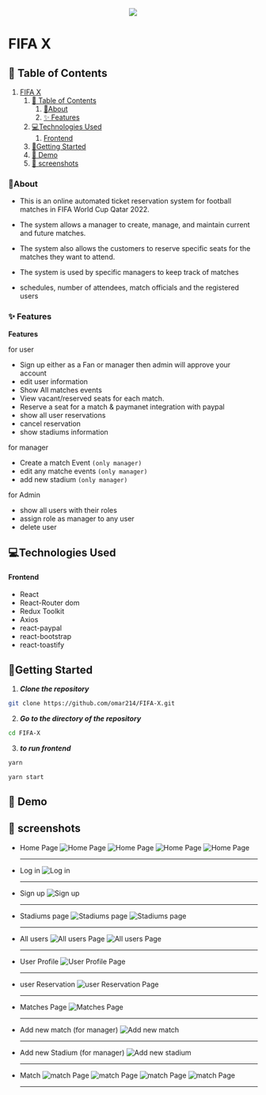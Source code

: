 <div name = "demo" align="center" width=800>
  <img src='./screenshots/cover2.png'>
</div>

# FIFA X

## 📝 Table of Contents

1. [FIFA X](#fifa-x)
   1. [📝 Table of Contents](#-table-of-contents)
      1. [🚩About](#about)
      2. [✨ Features ](#-features-)
   2. [💻Technologies Used](#technologies-used)
         1. [Frontend](#frontend)
   3. [🏁Getting Started ](#getting-started-)
   4. [🎥 Demo](#-demo)
   5. [🎥 screenshots](#-screenshots)

### 🚩About<a name = "about"></a>

- This is an online automated ticket reservation system for football matches in FIFA World Cup Qatar 2022.

- The system allows a manager to create, manage, and maintain current and future matches.

- The system also allows the customers to reserve specific seats for the matches they want to attend.

- The system is used by specific managers to keep track of matches
- schedules, number of attendees, match officials and the registered users

### ✨ Features <a name = "features"></a>

**Features**

for user

- Sign up either as a Fan or manager then admin will approve your account
- edit user information
- Show All matches events
- View vacant/reserved seats for each match.
- Reserve a seat for a match & paymanet integration with paypal
- show all user reservations
- cancel reservation
- show stadiums information

for manager

- Create a match Event `(only manager)`
- edit any matche events `(only manager)`
- add new stadium `(only manager)`

for Admin

- show all users with their roles
- assign role as manager to any user
- delete user

## 💻Technologies Used<a name = "build"></a>

#### Frontend

- React
- React-Router dom
- Redux Toolkit
- Axios
- react-paypal
- react-bootstrap
- react-toastify

## 🏁Getting Started <a name = "start"></a>

1. **_Clone the repository_**

```bash
git clone https://github.com/omar214/FIFA-X.git

```

2. **_Go to the directory of the repository_**

```bash
cd FIFA-X

```

3. **_to run frontend_**

```bash
yarn

yarn start

```

## 🎥 Demo<a name = "demo"></a>

<!--
<div name = "demo" align="center" width=1189>

**Home page & Sign in & Edit User**

https://user-images.githubusercontent.com/60351557/192575420-c6dcc5ce-7ffa-474e-a46f-e1417463b2ab.mp4

**Product Page & Cart & Checkout Steps**

https://user-images.githubusercontent.com/60351557/192613910-a57c8874-e49b-4f64-a6e5-8ced825b8774.mp4

**Search Page**

https://user-images.githubusercontent.com/60351557/192614091-dd2119f8-4fc0-4f27-8854-87db6e7a993d.mp4

**Paypal payment & Deliver Logic**

https://user-images.githubusercontent.com/60351557/192614169-653e617a-1ab0-417a-abcf-5601f8a233b6.mp4

**Stripe Payment**

https://user-images.githubusercontent.com/60351557/192614226-9c1fa3c1-2bb1-48c4-9ada-4560ab7226b6.mp4

**Admin Dashboard & Admin orders details**

https://user-images.githubusercontent.com/60351557/192614274-e83e718a-2817-44d6-b437-2bc80cae8bf0.mp4

**Admin ( Edit & Add & Delete) Products**

https://user-images.githubusercontent.com/60351557/192614322-223dc69c-9a24-492f-b8ae-bb8c39ce6575.mp4

**Admin ( Edit & Delete) Users**

https://user-images.githubusercontent.com/60351557/192614346-598be757-5e44-491f-810b-b7828bba66f9.mp4

</div> -->

## 🎥 screenshots<a name = "screenshots"></a>

- Home Page
  ![Home Page](./screenshots/home1.png)
  ![Home Page](./screenshots/home2.png)
  ![Home Page](./screenshots/home3.png)
  ![Home Page](./screenshots/home4.png)

  <hr />

- Log in
  ![Log in](./screenshots/login.png)

  <hr />

- Sign up
  ![Sign up](./screenshots/signup.png)

  <hr />

- Stadiums page
  ![Stadiums page](./screenshots/stadiums1.png)
  ![Stadiums page](./screenshots/stadiums2.png)

  <hr />

- All users
  ![All users Page](./screenshots/all-users.png)
  ![All users Page](./screenshots/all-users2.png)

  <hr />

- User Profile
  ![User Profile Page](./screenshots/userProfile.png)

  <hr />

- user Reservation
  ![user Reservation Page](./screenshots/user-reservation.png)

  <hr />

- Matches Page
  ![Matches Page](./screenshots/matches.png)

  <hr />

- Add new match (for manager)
  ![Add new match](./screenshots/add-new-match.png)

  <hr />

- Add new Stadium (for manager)
  ![Add new stadium](./screenshots/add-new-stadium.png)

  <hr />

- Match
  ![match Page](./screenshots/matches.png)
  ![match Page](./screenshots/match-details.png)
  ![match Page](./screenshots/match-details2.png)
  ![match Page](./screenshots/paypal-integration.png)

  <hr />
